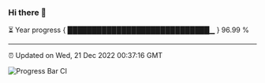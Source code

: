 ### Hi there 👋

⏳ Year progress { █████████████████████████████▁ } 96.99 %

---

⏰ Updated on Wed, 21 Dec 2022 00:37:16 GMT

![Progress Bar CI](https://github.com/Shyam-Makwana/GitHub-Actions-Demo/workflows/Progress%20Bar%20CI/badge.svg)
